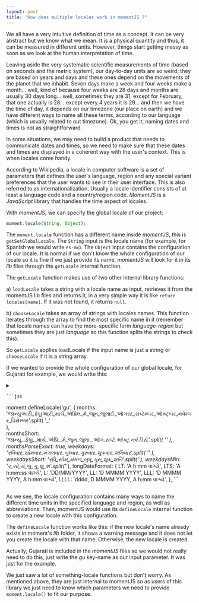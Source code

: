 ```yaml
---
layout: post
title: "How does multiple locales work in momentJS ?"
---
```

We all have a very intuitive definition of time as a concept. It can be very abstract but we know what we mean. It is a physical quantity and thus, it can be measured in different units. However, things start getting messy as soon as we look at the human interpretation of time. 

Leaving aside the very systematic scientific measurements of time (based on seconds and the metric system), our day-to-day units are so weird: they are based on years and days and these ones depend on the movements of the planet that we inhabit. Seven days make a week and four weeks make a month... well, kind of because four weeks are 28 days and months are usually 30 days long... well, sometimes they are 31, except for February, that one actually is 28... except every 4 years it is 29... and then we have the time of day, it depends on our timezone (our place on earth) and we have different ways to name all these terms, according to our language (which is usually related to out timezone). Ok, you get it, naming dates and times is not as straightforward.

In some situations, we may need to build a product that needs to communicate dates and times, so we need to make sure that these dates and times are displayed in a coherent way with the user's context. This is when locales come handy.

According to Wikipedia, a locale in computer software is a set of parameters that defines the user's language, region and any special variant preferences that the user wants to see in their user interface. This is also referred to as internationalization. Usually a locale identifier consists of at least a language code and a country/region code. *MomentJS* is a *JavaScript* library that handles the time aspect of locales.

With *momentJS*, we can specify the global locale of our project:

```jsx
moment.locale(String, Object);
```

The `moment.locale` function has a different name inside *momentJS*, this is `getSetGlobalLocale`. The `String` input is the locale name (for example, for Spanish we would write `es-mx`). The `Object` input contains the configuration of our locale. It is normal if we don't know the whole configuration of our locale so it is fine if we just provide its name, *momentJS* will look for it in its *lib* files through the `getLocale` internal function. 

The `getLocale` function makes use of two other internal library functions:

a) `loadLocale` takes a string with a locale name as input, retrieves it from the momentJS lib files and returns it, in a very simple way it is like `return locales[name]`. If it was not found, it returns `null`.

b) `chooseLocale` takes an array of strings with locales names. This function iterates through the array to find the most specific name in it (remember that locale names can have the more-specific form *language-region* but sometimes they are just *language* so this function splits the strings to check this).

So `getLocale` applies loadLocale if the input name is just a string or `chooseLocale` if it is a string array.

If we wanted to provide the whole configuration of our global locale, for Gujarati for example, we would write this:

<details>
  <summary>
    
    ```jsx
moment.defineLocale('gu', {
    months: 'જાન્યુઆરી_ફેબ્રુઆરી_માર્ચ_એપ્રિલ_મે_જૂન_જુલાઈ_ઑગસ્ટ_સપ્ટેમ્બર_ઑક્ટ્બર_નવેમ્બર_ડિસેમ્બર'.split(
        '_'<br>
    ),<br>
    monthsShort: 'જાન્યુ._ફેબ્રુ._માર્ચ_એપ્રિ._મે_જૂન_જુલા._ઑગ._સપ્ટે._ઑક્ટ્._નવે._ડિસે.'.split(
        '_'
    ),
    monthsParseExact: true,
    weekdays: 'રવિવાર_સોમવાર_મંગળવાર_બુધ્વાર_ગુરુવાર_શુક્રવાર_શનિવાર'.split(
        '_'
    ),
    weekdaysShort: 'રવિ_સોમ_મંગળ_બુધ્_ગુરુ_શુક્ર_શનિ'.split('_'),
    weekdaysMin: 'ર_સો_મં_બુ_ગુ_શુ_શ'.split('_'),
    longDateFormat: {
        LT: 'A h:mm વાગ્યે',
        LTS: 'A h:mm:ss વાગ્યે',
        L: 'DD/MM/YYYY',
        LL: 'D MMMM YYYY',
        LLL: 'D MMMM YYYY, A h:mm વાગ્યે',
        LLLL: 'dddd, D MMMM YYYY, A h:mm વાગ્યે',
      },
    ```
    
  </summary>
  ```jsx
    calendar: {
        sameDay: '[આજ] LT',
        nextDay: '[કાલે] LT',
        nextWeek: 'dddd, LT',
        lastDay: '[ગઇકાલે] LT',
        lastWeek: '[પાછલા] dddd, LT',
        sameElse: 'L',
    },
    relativeTime: {
        future: '%s મા',
        past: '%s પહેલા',
        s: 'અમુક પળો',
        ss: '%d સેકંડ',
        m: 'એક મિનિટ',
        mm: '%d મિનિટ',
        h: 'એક કલાક',
        hh: '%d કલાક',
        d: 'એક દિવસ',
        dd: '%d દિવસ',
        M: 'એક મહિનો',
        MM: '%d મહિનો',
        y: 'એક વર્ષ',
        yy: '%d વર્ષ',
    },
    preparse: function (string) {
        return string.replace(/[૧૨૩૪૫૬૭૮૯૦]/g, function (match) {
            return numberMap[match];
        });
    },
    postformat: function (string) {
        return string.replace(/\d/g, function (match) {
            return symbolMap[match];
        });
    },
    // Gujarati notation for meridiems are quite fuzzy in practice. While there exists
    // a rigid notion of a 'Pahar' it is not used as rigidly in modern Gujarati.
    meridiemParse: /રાત|બપોર|સવાર|સાંજ/,
    meridiemHour: function (hour, meridiem) {
        if (hour === 12) {
            hour = 0;
        }
        if (meridiem === 'રાત') {
            return hour < 4 ? hour : hour + 12;
        } else if (meridiem === 'સવાર') {
            return hour;
        } else if (meridiem === 'બપોર') {
            return hour >= 10 ? hour : hour + 12;
        } else if (meridiem === 'સાંજ') {
            return hour + 12;
        }
    },
    meridiem: function (hour, minute, isLower) {
        if (hour < 4) {
            return 'રાત';
        } else if (hour < 10) {
            return 'સવાર';
        } else if (hour < 17) {
            return 'બપોર';
        } else if (hour < 20) {
            return 'સાંજ';
        } else {
            return 'રાત';
        }
    },
    week: {
        dow: 0, // Sunday is the first day of the week.
        doy: 6, // The week that contains Jan 6th is the first week of the year.
    },
});
    ```
  
</details>

As we see, the locale configuration contains many ways to name the different time units in the specified language and region, as well as abbreviations. Then, momentJS would use its `defineLocale` internal function to create a new locale with this configuration. 

The `defineLocale` function works like this: if the new locale's name already exists in moment's *lib* folder, it shows a warning message and it does not let you create the locale with that name. Otherwise, the new locale is created. 

Actually, Gujarati is included in the *momentJS* files so we would not really need to do this, just write the *gu* key-name as our input parameter. It was just for the example.

We just saw a lot of something-locale functions but don't worry. As mentioned above, they are just internal to momentJS so as users of this library we just need to know which parameters we need to provide `moment.locale()` to fit our purpose.
